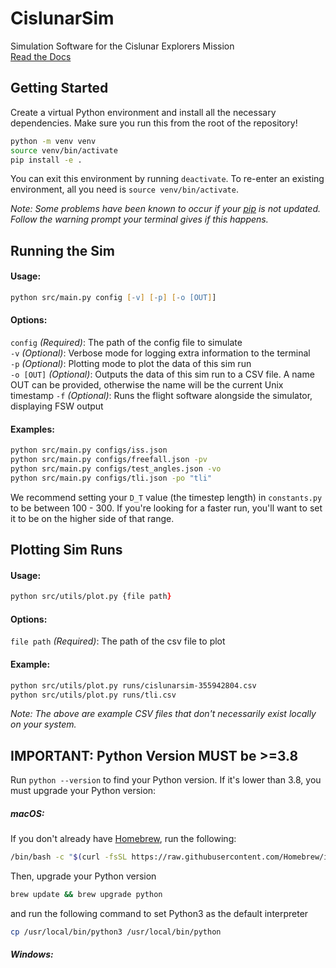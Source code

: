 # CislunarSim

Simulation Software for the Cislunar Explorers Mission  
[Read the Docs](https://cislunarsim.readthedocs.io/en/latest/)

## Getting Started

Create a virtual Python environment and install all the necessary dependencies. Make sure you run this from the root of the repository!

```bash
python -m venv venv
source venv/bin/activate
pip install -e .
```

You can exit this environment by running `deactivate`. To re-enter an existing environment, all you need is `source venv/bin/activate`.  

*Note: Some problems have been known to occur if your [pip](https://pypi.org/project/pip/) is not updated. Follow the warning prompt your terminal gives if this happens.*

## Running the Sim

#### Usage:

```zsh
python src/main.py config [-v] [-p] [-o [OUT]] 
```

#### Options:  
`config` *(Required)*: The path of the config file to simulate  
`-v` *(Optional)*: Verbose mode for logging extra information to the terminal  
`-p` *(Optional)*: Plotting mode to plot the data of this sim run  
`-o [OUT]` *(Optional)*: Outputs the data of this sim run to a CSV file. A name OUT can be provided, otherwise the name will be the current Unix timestamp
`-f` *(Optional)*: Runs the flight software alongside the simulator, displaying FSW output

#### Examples:  
```zsh
python src/main.py configs/iss.json 
python src/main.py configs/freefall.json -pv
python src/main.py configs/test_angles.json -vo
python src/main.py configs/tli.json -po "tli"
```

We recommend setting your `D_T` value (the timestep length) in `constants.py` to be between 100 - 300. If you're looking for a faster run, you'll want to set it to be on the higher side of that range.

## Plotting Sim Runs

#### Usage:  

```zsh
python src/utils/plot.py {file path}
```

#### Options:  
`file path` *(Required)*: The path of the csv file to plot  

#### Example:  
```zsh
python src/utils/plot.py runs/cislunarsim-355942804.csv
python src/utils/plot.py runs/tli.csv
```

*Note: The above are example CSV files that don't necessarily exist locally on your system.*

## IMPORTANT: Python Version MUST be >=3.8

Run `python --version` to find your Python version. If it's lower than 3.8, you must upgrade your Python version:

##### macOS:

If you don't already have [Homebrew](https://brew.sh/), run the following:

```zsh
/bin/bash -c "$(curl -fsSL https://raw.githubusercontent.com/Homebrew/install/HEAD/install.sh)"
```

Then, upgrade your Python version

```zsh
brew update && brew upgrade python
```

and run the following command to set Python3 as the default interpreter

```zsh
cp /usr/local/bin/python3 /usr/local/bin/python
```

##### Windows: